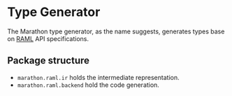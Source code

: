 # Type Generator

The Marathon type generator, as the name suggests, generates types base on [RAML](https://raml.org/) API specifications.

## Package structure

* `marathon.raml.ir` holds the intermediate representation.
* `marathon.raml.backend` hold the code generation.